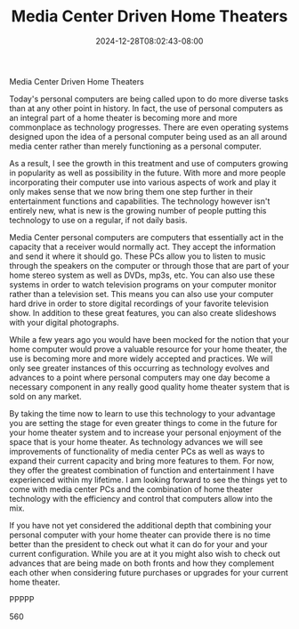 ﻿---
title: "Media Center Driven Home Theaters"
date: 2024-12-28T08:02:43-08:00
description: "Home Theater Systems TXT Tips for Web Success"
featured_image: "/images/Home Theater Systems TXT.jpg"
tags: ["Home Theater Systems TXT"]
---

Media Center Driven Home Theaters

Today's personal computers are being called upon to do more diverse tasks than at any other point in history. In fact, the use of personal computers as an integral part of a home theater is becoming more and more commonplace as technology progresses. There are even operating systems designed upon the idea of a personal computer being used as an all around media center rather than merely functioning as a personal computer.

As a result, I see the growth in this treatment and use of computers growing in popularity as well as possibility in the future. With more and more people incorporating their computer use into various aspects of work and play it only makes sense that we now bring them one step further in their entertainment functions and capabilities. The technology however isn't entirely new, what is new is the growing number of people putting this technology to use on a regular, if not daily basis.

Media Center personal computers are computers that essentially act in the capacity that a receiver would normally act. They accept the information and send it where it should go. These PCs allow you to listen to music through the speakers on the computer or through those that are part of your home stereo system as well as DVDs, mp3s, etc. You can also use these systems in order to watch television programs on your computer monitor rather than a television set. This means you can also use your computer hard drive in order to store digital recordings of your favorite television show. In addition to these great features, you can also create slideshows with your digital photographs. 

While a few years ago you would have been mocked for the notion that your home computer would prove a valuable resource for your home theater, the use is becoming more and more widely accepted and practices. We will only see greater instances of this occurring as technology evolves and advances to a point where personal computers may one day become a necessary component in any really good quality home theater system that is sold on any market.

By taking the time now to learn to use this technology to your advantage you are setting the stage for even greater things to come in the future for your home theater system and to increase your personal enjoyment of the space that is your home theater. As technology advances we will see improvements of functionality of media center PCs as well as ways to expand their current capacity and bring more features to them. For now, they offer the greatest combination of function and entertainment I have experienced within my lifetime. I am looking forward to see the things yet to come with media center PCs and the combination of home theater technology with the efficiency and control that computers allow into the mix.

If you have not yet considered the additional depth that combining your personal computer with your home theater can provide there is no time better than the president to check out what it can do for your and your current configuration. While you are at it you might also wish to check out advances that are being made on both fronts and how they complement each other when considering future purchases or upgrades for your current home theater. 

PPPPP

560


